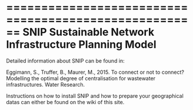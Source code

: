 ======================================================
SNIP Sustainable Network Infrastructure Planning Model
======================================================

Detailed information about SNIP can be found in:

Eggimann, S., Truffer, B., Maurer, M., 2015. To connect 
or not to connect? Modelling the optimal degree of 
centralisation for wastewater infrastructures. Water
Research. 


Instructions on how to install SNIP and how to prepare 
your geographical datas can either be found on the wiki 
of this site.

